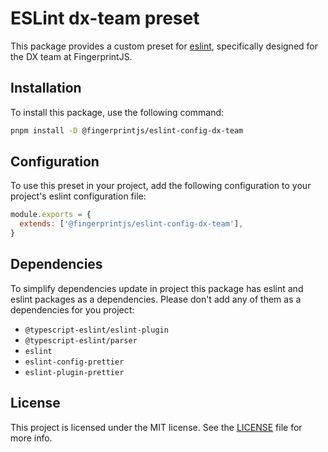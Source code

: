 # ESLint dx-team preset

This package provides a custom preset for [eslint](https://github.com/eslint/eslint), specifically designed for the DX team at FingerprintJS.

## Installation

To install this package, use the following command:

```bash
pnpm install -D @fingerprintjs/eslint-config-dx-team
```

## Configuration

To use this preset in your project, add the following configuration to your project's eslint configuration file:

```js
module.exports = {
  extends: ['@fingerprintjs/eslint-config-dx-team'],
}
```

## Dependencies

To simplify dependencies update in project this package has eslint and eslint packages as a dependencies. Please don't add any of them as a dependencies for you project:

- `@typescript-eslint/eslint-plugin`
- `@typescript-eslint/parser`
- `eslint`
- `eslint-config-prettier`
- `eslint-plugin-prettier`

## License

This project is licensed under the MIT license. See the [LICENSE](https://github.com/fingerprintjs/dx-team-toolkit/blob/main/LICENSE) file for more info.
